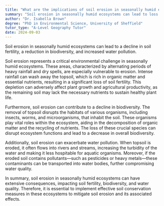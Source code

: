 ```yaml
---
title: "What are the implications of soil erosion in seasonally humid ecosystems?"
summary: "Soil erosion in seasonally humid ecosystems can lead to loss of soil fertility, biodiversity reduction, and water pollution."
author: "Dr. Isabella Brown"
degree: "PhD in Environmental Science, University of Sheffield"
tutor_type: "A-Level Geography Tutor"
date: 2024-09-03
---
```


Soil erosion in seasonally humid ecosystems can lead to a decline in soil fertility, a reduction in biodiversity, and increased water pollution.

Soil erosion represents a critical environmental challenge in seasonally humid ecosystems. These areas, characterized by alternating periods of heavy rainfall and dry spells, are especially vulnerable to erosion. Intense rainfall can wash away the topsoil, which is rich in organic matter and essential nutrients, resulting in a significant loss of soil fertility. This depletion can adversely affect plant growth and agricultural productivity, as the remaining soil may lack the necessary nutrients to sustain healthy plant life.

Furthermore, soil erosion can contribute to a decline in biodiversity. The removal of topsoil disrupts the habitats of various organisms, including insects, worms, and microorganisms, that inhabit the soil. These organisms play vital roles within the ecosystem, aiding in the decomposition of organic matter and the recycling of nutrients. The loss of these crucial species can disrupt ecosystem functions and lead to a decrease in overall biodiversity.

Additionally, soil erosion can exacerbate water pollution. When topsoil is eroded, it often flows into rivers and streams, increasing the turbidity of the water and making it less hospitable for aquatic organisms. Moreover, if the eroded soil contains pollutants—such as pesticides or heavy metals—these contaminants can be transported into water bodies, further compromising water quality.

In summary, soil erosion in seasonally humid ecosystems can have extensive consequences, impacting soil fertility, biodiversity, and water quality. Therefore, it is essential to implement effective soil conservation measures in these ecosystems to mitigate soil erosion and its associated effects.
    